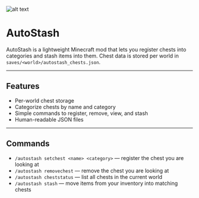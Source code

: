 ![alt text](https://i.ibb.co/S4CZGRQp/githubimage.png)
# AutoStash

AutoStash is a lightweight Minecraft mod that lets you register chests into categories and stash items into them. Chest data is stored per world in `saves/<world>/autostash_chests.json`.

---

## Features
- Per-world chest storage  
- Categorize chests by name and category  
- Simple commands to register, remove, view, and stash  
- Human-readable JSON files

---

## Commands
- `/autostash setchest <name> <category>` — register the chest you are looking at  
- `/autostash removechest` — remove the chest you are looking at  
- `/autostash cheststatus` — list all chests in the current world  
- `/autostash stash` — move items from your inventory into matching chests
